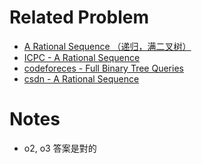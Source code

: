 # Related Problem
- [A Rational Sequence （递归，满二叉树）](http://ddrv.cn/a/42051)
- [ICPC - A Rational Sequence](https://icpcarchive.ecs.baylor.edu/index.php?option=onlinejudge&page=show_problem&problem=5385)
- [codeforeces - Full Binary Tree Queries](https://codeforces.com/problemset/problem/960/D)
- [csdn - A Rational Sequence](https://blog.csdn.net/nameofcsdn/article/details/79894675)

# Notes
- o2, o3 答案是對的